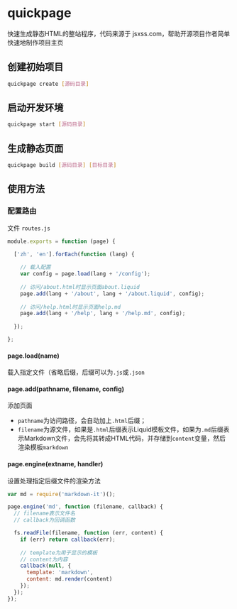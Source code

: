 # quickpage

快速生成静态HTML的整站程序，代码来源于 jsxss.com，帮助开源项目作者简单快速地制作项目主页

## 创建初始项目

```bash
quickpage create [源码目录]
```

## 启动开发环境

```bash
quickpage start [源码目录]
```

## 生成静态页面

```bash
quickpage build [源码目录] [目标目录]
```

## 使用方法

### 配置路由

文件 `routes.js`

```JavaScript
module.exports = function (page) {

  ['zh', 'en'].forEach(function (lang) {
  
    // 载入配置
    var config = page.load(lang + '/config');
  
    // 访问/about.html时显示页面about.liquid
    page.add(lang + '/about', lang + '/about.liquid', config);
  
    // 访问/help.html时显示页面help.md
    page.add(lang + '/help', lang + '/help.md', config);
    
  });

};
```

#### page.load(name)

载入指定文件（省略后缀，后缀可以为`.js`或`.json`

#### page.add(pathname, filename, config)

添加页面
+ `pathname`为访问路径，会自动加上`.html`后缀；
+ `filename`为源文件，如果是`.html`后缀表示Liquid模板文件，如果为`.md`后缀表示Markdown文件，会先将其转成HTML代码，并存储到`content`变量，然后渲染模板`markdown`

#### page.engine(extname, handler)

设置处理指定后缀文件的渲染方法

```JavaScript
var md = require('markdown-it')();

page.engine('md', function (filename, callback) {
  // filename表示文件名
  // callback为回调函数

  fs.readFile(filename, function (err, content) {
    if (err) return callback(err);
    
    // template为用于显示的模板
    // content为内容
    callback(null, {
      template: 'markdown',
      content: md.render(content)
    });
  });
});
```
